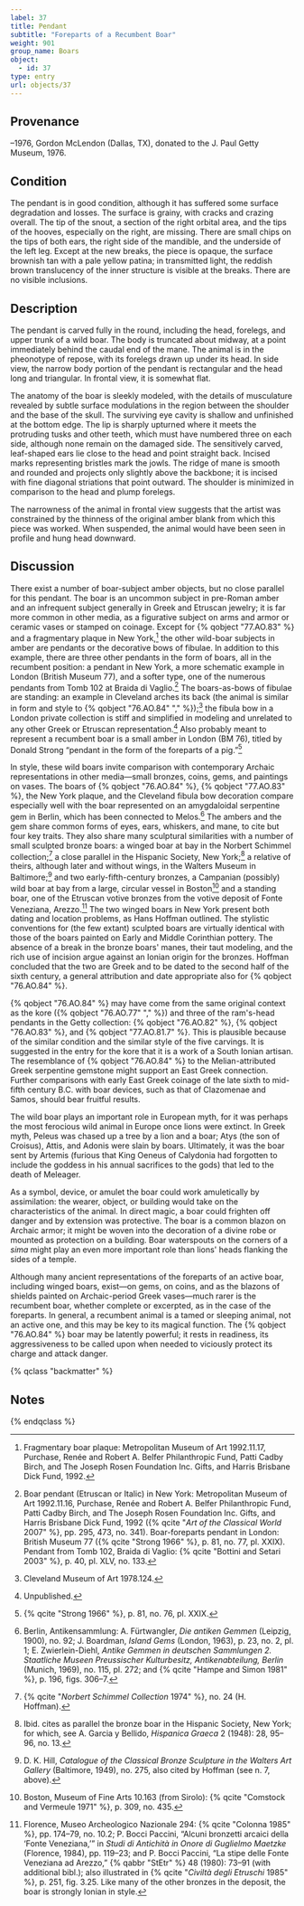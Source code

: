 ```yaml
---
label: 37
title: Pendant
subtitle: "Foreparts of a Recumbent Boar"
weight: 901
group_name: Boars
object:
  - id: 37
type: entry
url: objects/37
---
```


## Provenance

–1976, Gordon McLendon (Dallas, TX), donated to the J. Paul Getty Museum, 1976.

## Condition

The pendant is in good condition, although it has suffered some surface degradation and losses. The surface is grainy, with cracks and crazing overall. The tip of the snout, a section of the right orbital area, and the tips of the hooves, especially on the right, are missing. There are small chips on the tips of both ears, the right side of the mandible, and the underside of the left leg. Except at the new breaks, the piece is opaque, the surface brownish tan with a pale yellow patina; in transmitted light, the reddish brown translucency of the inner structure is visible at the breaks. There are no visible inclusions.

## Description

The pendant is carved fully in the round, including the head, forelegs, and upper trunk of a wild boar. The body is truncated about midway, at a point immediately behind the caudal end of the mane. The animal is in the pheonotype of repose, with its forelegs drawn up under its head. In side view, the narrow body portion of the pendant is rectangular and the head long and triangular. In frontal view, it is somewhat flat.

The anatomy of the boar is sleekly modeled, with the details of musculature revealed by subtle surface modulations in the region between the shoulder and the base of the skull. The surviving eye cavity is shallow and unfinished at the bottom edge. The lip is sharply upturned where it meets the protruding tusks and other teeth, which must have numbered three on each side, although none remain on the damaged side. The sensitively carved, leaf-shaped ears lie close to the head and point straight back. Incised marks representing bristles mark the jowls. The ridge of mane is smooth and rounded and projects only slightly above the backbone; it is incised with fine diagonal striations that point outward. The shoulder is minimized in comparison to the head and plump forelegs.

The narrowness of the animal in frontal view suggests that the artist was constrained by the thinness of the original amber blank from which this piece was worked. When suspended, the animal would have been seen in profile and hung head downward.

## Discussion

There exist a number of boar-subject amber objects, but no close parallel for this pendant. The boar is an uncommon subject in pre-Roman amber and an infrequent subject generally in Greek and Etruscan jewelry; it is far more common in other media, as a figurative subject on arms and armor or ceramic vases or stamped on coinage. Except for {% qobject "77.AO.83" %} and a fragmentary plaque in New York,[^1] the other wild-boar subjects in amber are pendants or the decorative bows of fibulae. In addition to this example, there are three other pendants in the form of boars, all in the recumbent position: a pendant in New York, a more schematic example in London (British Museum 77), and a softer type, one of the numerous pendants from Tomb 102 at Braida di Vaglio.[^2] The boars-as-bows of fibulae are standing: an example in Cleveland arches its back (the animal is similar in form and style to {% qobject "76.AO.84" "," %});[^3] the fibula bow in a London private collection is stiff and simplified in modeling and unrelated to any other Greek or Etruscan representation.[^4] Also probably meant to represent a recumbent boar is a small amber in London (BM 76), titled by Donald Strong “pendant in the form of the foreparts of a pig.”[^5]

In style, these wild boars invite comparison with contemporary Archaic representations in other media—small bronzes, coins, gems, and paintings on vases. The boars of {% qobject "76.AO.84" %}, {% qobject "77.AO.83" %}, the New York plaque, and the Cleveland fibula bow decoration compare especially well with the boar represented on an amygdaloidal serpentine gem in Berlin, which has been connected to Melos.[^6] The ambers and the gem share common forms of eyes, ears, whiskers, and mane, to cite but four key traits. They also share many sculptural similarities with a number of small sculpted bronze boars: a winged boar at bay in the Norbert Schimmel collection;[^7] a close parallel in the Hispanic Society, New York;[^8] a relative of theirs, although later and without wings, in the Walters Museum in Baltimore;[^9] and two early-fifth-century bronzes, a Campanian (possibly) wild boar at bay from a large, circular vessel in Boston[^10] and a standing boar, one of the Etruscan votive bronzes from the votive deposit of Fonte Veneziana, Arezzo.[^11] The two winged boars in New York present both dating and location problems, as Hans Hoffman outlined. The stylistic conventions for (the few extant) sculpted boars are virtually identical with those of the boars painted on Early and Middle Corinthian pottery. The absence of a break in the bronze boars' manes, their taut modeling, and the rich use of incision argue against an Ionian origin for the bronzes. Hoffman concluded that the two are Greek and to be dated to the second half of the sixth century, a general attribution and date appropriate also for {% qobject "76.AO.84" %}.

{% qobject "76.AO.84" %} may have come from the same original context as the kore ({% qobject "76.AO.77" "," %}) and three of the ram's-head pendants in the Getty collection: {% qobject "76.AO.82" %}, {% qobject "76.AO.83" %}, and {% qobject "77.AO.81.7" %}. This is plausible because of the similar condition and the similar style of the five carvings. It is suggested in the entry for the kore that it is a work of a South Ionian artisan. The resemblance of {% qobject "76.AO.84" %} to the Melian-attributed Greek serpentine gemstone might support an East Greek connection. Further comparisons with early East Greek coinage of the late sixth to mid-fifth century B.C. with boar devices, such as that of Clazomenae and Samos, should bear fruitful results.

The wild boar plays an important role in European myth, for it was perhaps the most ferocious wild animal in Europe once lions were extinct. In Greek myth, Peleus was chased up a tree by a lion and a boar; Atys (the son of Croisus), Attis, and Adonis were slain by boars. Ultimately, it was the boar sent by Artemis (furious that King Oeneus of Calydonia had forgotten to include the goddess in his annual sacrifices to the gods) that led to the death of Meleager.

As a symbol, device, or amulet the boar could work amuletically by assimilation: the wearer, object, or building would take on the characteristics of the animal. In direct magic, a boar could frighten off danger and by extension was protective. The boar is a common blazon on Archaic armor; it might be woven into the decoration of a divine robe or mounted as protection on a building. Boar waterspouts on the corners of a *sima* might play an even more important role than lions' heads flanking the sides of a temple.

Although many ancient representations of the foreparts of an active boar, including winged boars, exist—on gems, on coins, and as the blazons of shields painted on Archaic-period Greek vases—much rarer is the recumbent boar, whether complete or excerpted, as in the case of the foreparts. In general, a recumbent animal is a tamed or sleeping animal, not an active one, and this may be key to its magical function. The {% qobject "76.AO.84" %} boar may be latently powerful; it rests in readiness, its aggressiveness to be called upon when needed to viciously protect its charge and attack danger.

{% qclass "backmatter" %}
## Notes
{% endqclass %}

[^1]: Fragmentary boar plaque: Metropolitan Museum of Art 1992.11.17, Purchase, Renée and Robert A. Belfer Philanthropic Fund, Patti Cadby Birch, and The Joseph Rosen Foundation Inc. Gifts, and Harris Brisbane Dick Fund, 1992.

[^2]: Boar pendant (Etruscan or Italic) in New York: Metropolitan Museum of Art 1992.11.16, Purchase, Renée and Robert A. Belfer Philanthropic Fund, Patti Cadby Birch, and The Joseph Rosen Foundation Inc. Gifts, and Harris Brisbane Dick Fund, 1992 ({% qcite "*Art of the Classical World* 2007" %}, pp. 295, 473, no. 341). Boar-foreparts pendant in London: British Museum 77 ({% qcite "Strong 1966" %}, p. 81, no. 77, pl. XXIX). Pendant from Tomb 102, Braida di Vaglio: {% qcite "Bottini and Setari 2003" %}, p. 40, pl. XLV, no. 133.

[^3]: Cleveland Museum of Art 1978.124.

[^4]: Unpublished.

[^5]: {% qcite "Strong 1966" %}, p. 81, no. 76, pl. XXIX.

[^6]: Berlin, Antikensammlung: A. Fürtwangler, *Die antiken Gemmen* (Leipzig, 1900), no. 92; J. Boardman, *Island Gems* (London, 1963), p. 23, no. 2, pl. 1; E. Zwierlein-Diehl, *Antike Gemmen in deutschen Sammlungen 2. Staatliche Museen Preussischer Kulturbesitz, Antikenabteilung, Berlin* (Munich, 1969), no. 115, pl. 272; and {% qcite "Hampe and Simon 1981" %}, p. 196, figs. 306–7.

[^7]: {% qcite "*Norbert Schimmel Collection* 1974" %}, no. 24 (H. Hoffman).

[^8]: Ibid. cites as parallel the bronze boar in the Hispanic Society, New York; for which, see A. Garcia y Bellido, *Hispanica Graeca* 2 (1948): 28, 95–96, no. 13.

[^9]: D. K. Hill, *Catalogue of the Classical Bronze Sculpture in the Walters Art Gallery* (Baltimore, 1949), no. 275, also cited by Hoffman (see n. 7, above).

[^10]: Boston, Museum of Fine Arts 10.163 (from Sirolo): {% qcite "Comstock and Vermeule 1971" %}, p. 309, no. 435.

[^11]: Florence, Museo Archeologico Nazionale 294: {% qcite "Colonna 1985" %}, pp. 174–79, no. 10.2; P. Bocci Paccini, “Alcuni bronzetti arcaici della ‘Fonte Veneziana,’” in *Studi di Antichità in Onore di Guglielmo Maetzke* (Florence, 1984), pp. 119–23; and P. Bocci Paccini, “La stipe delle Fonte Veneziana ad Arezzo,” {% qabbr "StEtr" %} 48 (1980): 73–91 (with additional bibl.); also illustrated in {% qcite "*Civiltà degli Etruschi* 1985" %}, p. 251, fig. 3.25. Like many of the other bronzes in the deposit, the boar is strongly Ionian in style.
